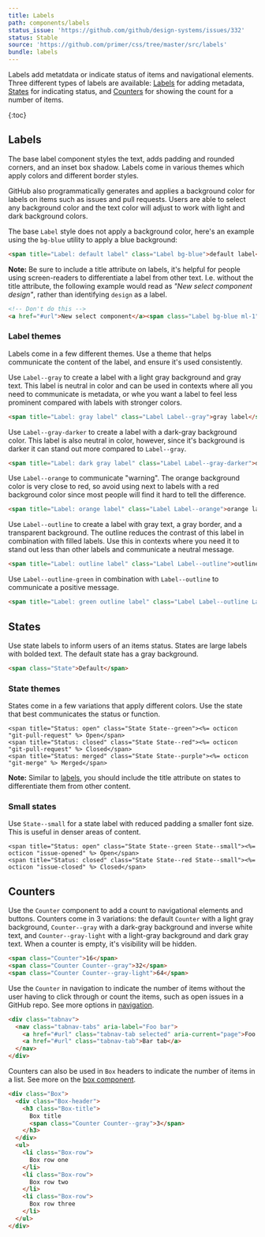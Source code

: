 ```yaml
---
title: Labels
path: components/labels
status_issue: 'https://github.com/github/design-systems/issues/332'
status: Stable
source: 'https://github.com/primer/css/tree/master/src/labels'
bundle: labels
---
```



Labels add metatdata or indicate status of items and navigational elements. Three different types of labels are available: [Labels](#default-label-styles) for adding metadata, [States](#states) for indicating status, and [Counters](#counters) for showing the count for a number of items.


{:toc}

## Labels

The base label component styles the text, adds padding and rounded corners, and an inset box shadow. Labels come in various themes which apply colors and different border styles.

GitHub also programmatically generates and applies a background color for labels on items such as issues and pull requests. Users are able to select any background color and the text color will adjust to work with light and dark background colors.

The base `Label` style does not apply a background color, here's an example using the `bg-blue` utility to apply a blue background:

```html title="Label"
<span title="Label: default label" class="Label bg-blue">default label</span>
```

**Note:** Be sure to include a title attribute on labels, it's helpful for people using screen-readers to differentiate a label from other text. I.e. without the title attribute, the following example would read as _"New select component design"_, rather than identifying `design` as a label.

```html title="Label without title"
<!-- Don't do this -->
<a href="#url">New select component</a><span class="Label bg-blue ml-1">design</span>
```

### Label themes

Labels come in a few different themes. Use a theme that helps communicate the content of the label, and ensure it's used consistently.

Use `Label--gray` to create a label with a light gray background and gray text. This label is neutral in color and can be used in contexts where all you need to communicate is metadata, or whe you want a label to feel less prominent compared with labels with stronger colors.

```html title="Label theme gray"
<span title="Label: gray label" class="Label Label--gray">gray label</span>
```

Use `Label--gray-darker` to create a label with a dark-gray background color. This label is also neutral in color, however, since it's background is darker it can stand out more compared to `Label--gray`.

```html title="Label theme dark gray"
<span title="Label: dark gray label" class="Label Label--gray-darker">dark gray label</span>
```

Use `Label--orange` to communicate "warning". The orange background color is very close to red, so avoid using next to labels with a red background color since most people will find it hard to tell the difference.

```html title="Label theme orange"
<span title="Label: orange label" class="Label Label--orange">orange label</span>
```

Use `Label--outline` to create a label with gray text, a gray border, and a transparent background. The outline reduces the contrast of this label in combination with filled labels. Use this in contexts where you need it to stand out less than other labels and communicate a neutral message.

```html title="Label outline"
<span title="Label: outline label" class="Label Label--outline">outlined label</span>
```

Use `Label--outline-green` in combination with `Label--outline` to communicate a positive message.

```html title="Label outline green"
<span title="Label: green outline label" class="Label Label--outline Label--outline-green">green outlined label</span>
```


## States

Use state labels to inform users of an items status. States are large labels with bolded text. The default state has a gray background.

```html title="State"
<span class="State">Default</span>
```

### State themes
States come in a few variations that apply different colors. Use the state that best communicates the status or function.

```erb title="State themes"
<span title="Status: open" class="State State--green"><%= octicon "git-pull-request" %> Open</span>
<span title="Status: closed" class="State State--red"><%= octicon "git-pull-request" %> Closed</span>
<span title="Status: merged" class="State State--purple"><%= octicon "git-merge" %> Merged</span>
```

**Note:** Similar to [labels](#labels), you should include the title attribute on states to differentiate them from other content.

### Small states
Use `State--small` for a state label with reduced padding a smaller font size. This is useful in denser areas of content.

```erb title="Small states"
<span title="Status: open" class="State State--green State--small"><%= octicon "issue-opened" %> Open</span>
<span title="Status: closed" class="State State--red State--small"><%= octicon "issue-closed" %> Closed</span>
```

## Counters

Use the `Counter` component to add a count to navigational elements and buttons. Counters come in 3 variations: the default `Counter` with a light gray background, `Counter--gray` with a dark-gray background and inverse white text, and `Counter--gray-light` with a light-gray background and dark gray text. When a counter is empty, it's visibility will be hidden.

```html title="Counter"
<span class="Counter">16</span>
<span class="Counter Counter--gray">32</span>
<span class="Counter Counter--gray-light">64</span>
```

Use the `Counter` in navigation to indicate the number of items without the user having to click through or count the items, such as open issues in a GitHub repo. See more options in [navigation](./navigation).

```html title="Counter in tabs"
<div class="tabnav">
  <nav class="tabnav-tabs" aria-label="Foo bar">
    <a href="#url" class="tabnav-tab selected" aria-current="page">Foo tab <span class="Counter">23</a>
    <a href="#url" class="tabnav-tab">Bar tab</a>
  </nav>
</div>
```

Counters can also be used in `Box` headers to indicate the number of items in a list. See more on the [box component](./box).

```html title="Counter in Box headers"
<div class="Box">
  <div class="Box-header">
    <h3 class="Box-title">
      Box title
      <span class="Counter Counter--gray">3</span>
    </h3>
  </div>
  <ul>
    <li class="Box-row">
      Box row one
    </li>
    <li class="Box-row">
      Box row two
    </li>
    <li class="Box-row">
      Box row three
    </li>
  </ul>
</div>
```
